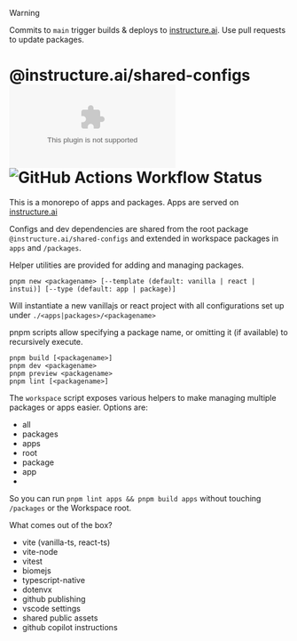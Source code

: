 > [!WARNING]
> Commits to `main` trigger builds & deploys to [instructure.ai](https://instructure.ai/). Use pull requests to update packages.

# @instructure.ai/shared-configs ![GitHub package.json dynamic](https://img.shields.io/github/package-json/version/instructure/instructure.ai?labelColor=%230E1721&color=%234279B6) ![GitHub Actions Workflow Status](https://img.shields.io/github/actions/workflow/status/instructure/instructure.ai/deploy-static.yml?labelColor=%230E1721)

This is a monorepo of apps and packages. Apps are served on [instructure.ai](https://instructure.ai)

Configs and dev dependencies are shared from the root package `@instructure.ai/shared-configs` and extended in workspace packages in `apps` and `/packages`.

Helper utilities are provided for adding and managing packages.

```shell
pnpm new <packagename> [--template (default: vanilla | react | instui)] [--type (default: app | package)]
```

Will instantiate a new vanillajs or react project with all configurations set up under `./<apps|packages>/<packagename>`

pnpm scripts allow specifying a package name, or omitting it (if available) to recursively execute. 

```shell
pnpm build [<packagename>]
pnpm dev <packagename>
pnpm preview <packagename>
pnpm lint [<packagename>]
```

The `workspace` script exposes various helpers to make managing multiple packages or apps easier. Options are:

* all
* packages
* apps
* root
* package <name>
* app <name>
* <name>

So you can run `pnpm lint apps && pnpm build apps` without touching `/packages` or the Workspace root.

What comes out of the box?

* vite (vanilla-ts, react-ts)
* vite-node
* vitest
* biomejs
* typescript-native
* dotenvx
* github publishing
* vscode settings
* shared public assets
* github copilot instructions